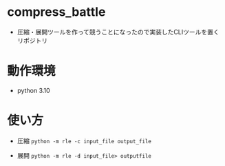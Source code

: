# compress_battle
- 圧縮・展開ツールを作って競うことになったので実装したCLIツールを置くリポジトリ

# 動作環境
- python 3.10

# 使い方
- 圧縮
`python -m rle -c input_file output_file`

 - 展開
`python -m rle -d input_file> outputfile`
